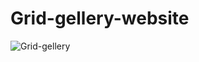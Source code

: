 # Grid-gellery-website

![Grid-gellery](https://github.com/Maz801054/Grid-gellery-website/assets/134128123/06566e49-a776-43e4-bae9-f819bab0cb5f)
